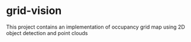 # grid-vision
This project contains an implementation of occupancy grid map using 2D object detection and point clouds
